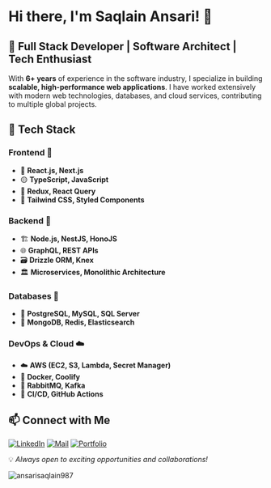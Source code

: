 # Hi there, I'm **Saqlain Ansari!** 👋

## 🚀 **Full Stack Developer | Software Architect | Tech Enthusiast**

With **6+ years** of experience in the software industry, I specialize in building **scalable, high-performance web applications**. I have worked extensively with modern web technologies, databases, and cloud services, contributing to multiple global projects.

## 🎨 **Tech Stack**

### **Frontend** 🎨

- 🎯 **React.js, Next.js**
- 🟡 **TypeScript, JavaScript**
- 🔄 **Redux, React Query**
- 🎨 **Tailwind CSS, Styled Components**

### **Backend** 🔧

- 🏗️ **Node.js, NestJS, HonoJS**
- 🌐 **GraphQL, REST APIs**
- 🗃️ **Drizzle ORM, Knex**
- 🏛️ **Microservices, Monolithic Architecture**

### **Databases** 💾

- 🐘 **PostgreSQL, MySQL, SQL Server**
- 🍃 **MongoDB, Redis, Elasticsearch**

### **DevOps & Cloud** ☁️

- ☁️ **AWS (EC2, S3, Lambda, Secret Manager)**
- 🐳 **Docker, Coolify**
- 📡 **RabbitMQ, Kafka**
- 🚀 **CI/CD, GitHub Actions**

<!-- ## 🔥 **Open Source & Contributions**

- 🛠️ Created an [**NPM package**](https://www.npmjs.com/) to validate and parse environment variables. -->

## 📫 Connect with Me

[![LinkedIn](https://img.shields.io/badge/linkedin-%230099ff.svg?style=for-the-badge&logo=linkedin&logoColor=white)](https://www.linkedin.com/in/ansarisaqlain987/)
[![Mail](https://img.shields.io/badge/mail-%2340bf80.svg?style=for-the-badge&logo=linkedin&logoColor=white)](mailto:ansarisaqlain987@gmail.com)
[![Portfolio](https://img.shields.io/badge/portfolio-%23ffcc99.svg?style=for-the-badge&logo=linkedin&logoColor=white)](https://www.ansarisaqlain.com/)

💡 *Always open to exciting opportunities and collaborations!*

<p><img align="center" src="https://github-readme-stats.vercel.app/api/top-langs?username=ansarisaqlain987&show_icons=true&locale=en&layout=compact" alt="ansarisaqlain987" /></p>
